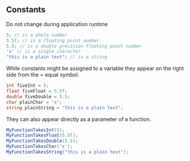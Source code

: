 ## Constants

Do not change during application runtime

```csharp
5; // is a whole number
5.5f; // is a floating point number
5.5; // is a double precision floating point number
's' // is a single character
"this is a plain text"; // is a string
```

While constants might be assigned to a variable 
they appear on the right side from the = equal symbol.
```csharp
int fiveInt = 5;
float fiveFloat = 5.5f;
double fiveDouble = 5.5;
char plainChar = 's';
string plainString = "this is a plain text";
```

They can also appear directly as a parameter of a function.
```csharp
MyFunctionTakesInt(5);
MyFunctionTakesFloat(5.5f);
MyFunctionTakesDouble(5.5);
MyFunctionTakesChar('s');
MyFunctionTakesString("this is a plain text");
```

